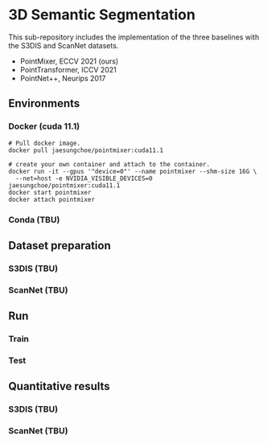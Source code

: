 # 3D Semantic Segmentation 
This sub-repository includes the implementation of the three baselines with the S3DIS and ScanNet datasets.
- PointMixer, ECCV 2021 (ours)
- PointTransformer, ICCV 2021
- PointNet++, Neurips 2017



## Environments 
### Docker (cuda 11.1)
```
# Pull docker image.
docker pull jaesungchoe/pointmixer:cuda11.1

# create your own container and attach to the container.
docker run -it --gpus '"device=0"' --name pointmixer --shm-size 16G \
  --net=host -e NVIDIA_VISIBLE_DEVICES=0 jaesungchoe/pointmixer:cuda11.1
docker start pointmixer
docker attach pointmixer
```
### Conda (TBU)



## Dataset preparation
### S3DIS (TBU)
### ScanNet (TBU)



## Run
### Train
### Test

## Quantitative results
### S3DIS (TBU)
### ScanNet (TBU)
